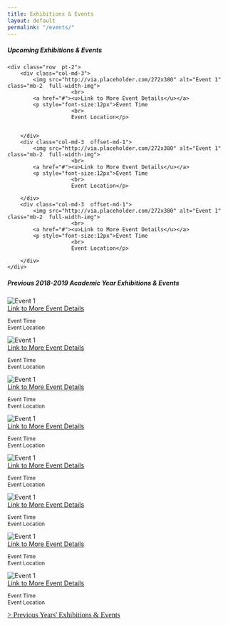 ```yaml
---
title: Exhibitions & Events
layout: default
permalink: "/events/"
---
```


<div class="container pt-4 px-5  bg-secondary">
    <h5 class="font-serif-1  serif-headline-1">Upcoming Exhibitions & Events</h5>

    <div class="row  pt-2">
        <div class="col-md-3">
            <img src="http://via.placeholder.com/272x380" alt="Event 1" class="mb-2  full-width-img">
						<br>
            <a href="#"><u>Link to More Event Details</u></a>
            <p style="font-size:12px">Event Time
						<br>
						Event Location</p>


        </div>
        <div class="col-md-3  offset-md-1">
            <img src="http://via.placeholder.com/272x380" alt="Event 1" class="mb-2  full-width-img">
						<br>
            <a href="#"><u>Link to More Event Details</u></a>
            <p style="font-size:12px">Event Time
						<br>
						Event Location</p>

        </div>
        <div class="col-md-3  offset-md-1">
            <img src="http://via.placeholder.com/272x380" alt="Event 1" class="mb-2  full-width-img">
						<br>
            <a href="#"><u>Link to More Event Details</u></a>
            <p style="font-size:12px">Event Time
						<br>
						Event Location</p>

        </div>
    </div>
</div>

<div class="container pt-5">
   <h5 class="font-serif-1  serif-headline-1">Previous 2018-2019 Academic Year Exhibitions & Events</h5>
</div>

<div class="container">
    <div class="row pt-3">
        <div class="col-md-3">
            <img src="http://via.placeholder.com/210x127" alt="Event 1" class="mb-2">
						<br>
            <a href="#"><u>Link to More Event Details</u></a>
            <p style="font-size:12px">Event Time
						<br>
						Event Location</p>
        </div>
        <div class="col-md-3">
            <img src="http://via.placeholder.com/210x127" alt="Event 1" class="mb-2">
						<br>
            <a href="#"><u>Link to More Event Details</u></a>
            <p style="font-size:12px">Event Time
						<br>
						Event Location</p>
        </div>
        <div class="col-md-3">
            <img src="http://via.placeholder.com/210x127" alt="Event 1" class="mb-2">
						<br>
            <a href="#"><u>Link to More Event Details</u></a>
            <p style="font-size:12px">Event Time
						<br>
						Event Location</p>
        </div>
        <div class="col-md-3">
            <img src="http://via.placeholder.com/210x127" alt="Event 1" class="mb-2">
						<br>
            <a href="#"><u>Link to More Event Details</u></a>
            <p style="font-size:12px">Event Time
						<br>
						Event Location</p>
        </div>
    </div>
</div>

<div class="container">
    <div class="row pt-3">
        <div class="col-md-3">
            <img src="http://via.placeholder.com/210x127" alt="Event 1" class="mb-2">
						<br>
            <a href="#"><u>Link to More Event Details</u></a>
            <p style="font-size:12px">Event Time
						<br>
						Event Location</p>
        </div>
        <div class="col-md-3">
            <img src="http://via.placeholder.com/210x127" alt="Event 1" class="mb-2">
						<br>
            <a href="#"><u>Link to More Event Details</u></a>
            <p style="font-size:12px">Event Time
						<br>
						Event Location</p>
        </div>
        <div class="col-md-3">
            <img src="http://via.placeholder.com/210x127" alt="Event 1" class="mb-2">
						<br>
            <a href="#"><u>Link to More Event Details</u></a>
            <p style="font-size:12px">Event Time
						<br>
						Event Location</p>
        </div>
        <div class="col-md-3">
            <img src="http://via.placeholder.com/210x127" alt="Event 1" class="mb-2">
						<br>
            <a href="#"><u>Link to More Event Details</u></a>
            <p style="font-size:12px">Event Time
						<br>
						Event Location</p>
        </div>
    </div>
</div>

<div class="container pt-3">
    <a href="#" style="font-size:16px;font-family:'Crete Round', serif"><u>> Previous Years' Exhibitions & Events</u></a>
</div>
